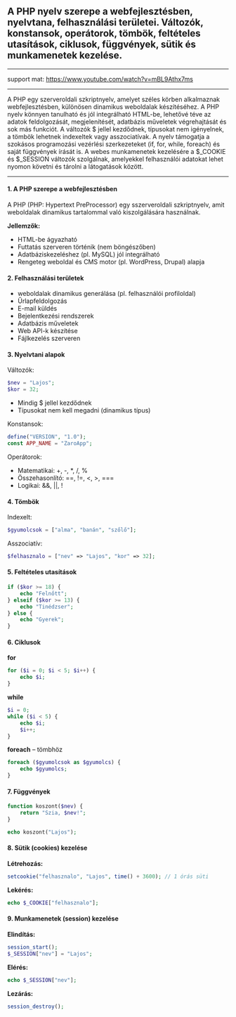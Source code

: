 <h2>A PHP nyelv szerepe a webfejlesztésben, nyelvtana, felhasználási területei. Változók, konstansok, operátorok, tömbök, feltételes utasítások, ciklusok, függvények, sütik és munkamenetek kezelése.</h2>

---

support mat: https://www.youtube.com/watch?v=mBL9Athx7ms

---


A PHP egy szerveroldali szkriptnyelv, amelyet széles körben alkalmaznak webfejlesztésben, különösen dinamikus weboldalak készítéséhez. A PHP nyelv könnyen tanulható és jól integrálható HTML-be, lehetővé téve az adatok feldolgozását, megjelenítését, adatbázis műveletek végrehajtását és sok más funkciót. A változók $ jellel kezdődnek, típusokat nem igényelnek, a tömbök lehetnek indexeltek vagy asszociatívak. A nyelv támogatja a szokásos programozási vezérlési szerkezeteket (if, for, while, foreach) és saját függvények írását is. A webes munkamenetek kezelésére a $_COOKIE és $_SESSION változók szolgálnak, amelyekkel felhasználói adatokat lehet nyomon követni és tárolni a látogatások között.

---


<h4>1. A PHP szerepe a webfejlesztésben</h4>

A PHP (PHP: Hypertext PreProcessor) egy sszerveroldali szkriptnyelv, amit weboldalak dinamikus tartalommal való kiszolgálására használnak.

**Jellemzők:**
- HTML-be ágyazható
- Futtatás szerveren történik (nem böngészőben)
- Adatbáziskezeléshez (pl. MySQL) jól integrálható
- Rengeteg weboldal és CMS motor (pl. WordPress, Drupal) alapja


<h4>2. Felhasználási területek</h4>

- weboldalak dinamikus generálása (pl. felhasználói profiloldal)
- Űrlapfeldolgozás
- E-mail küldés
- Bejelentkezési rendszerek
- Adatbázis műveletek
- Web API-k készítése
- Fájlkezelés szerveren


<h4>3. Nyelvtani alapok</h4>

Változók:
```php
$nev = "Lajos";
$kor = 32;
```
- Mindig $ jellel kezdődnek
- Típusokat nem kell megadni (dinamikus típus)

Konstansok:
```php
define("VERSION", "1.0");
const APP_NAME = "ZaroApp";
```

Operátorok:
- Matematikai: +, -, *, /, %
- Összehasonlító: ==, !=, <, >, ===
- Logikai: &&, ||, !


<h4>4. Tömbök</h4>

Indexelt:
```php
$gyumolcsok = ["alma", "banán", "szőlő"];
```

Asszociatív:
```php
$felhasznalo = ["nev" => "Lajos", "kor" => 32];
```


<h4>5. Feltételes utasítások</h4>

```php
if ($kor >= 18) {
    echo "Felnőtt";
} elseif ($kor >= 13) {
    echo "Tinédzser";
} else {
    echo "Gyerek";
}
```


<h4>6. Ciklusok</h4>

**for**
```php
for ($i = 0; $i < 5; $i++) {
    echo $i;
}
```

**while**
```php
$i = 0;
while ($i < 5) {
    echo $i;
    $i++;
}
```

**foreach** – tömbhöz
```php
foreach ($gyumolcsok as $gyumolcs) {
    echo $gyumolcs;
}
```


<h4>7. Függvények</h4>

```php
function koszont($nev) {
    return "Szia, $nev!";
}

echo koszont("Lajos");
```

<h4>8. Sütik (cookies) kezelése</h4>

**Létrehozás:**
```php
setcookie("felhasznalo", "Lajos", time() + 3600); // 1 órás süti
```

**Lekérés:**
```php
echo $_COOKIE["felhasznalo"];
```


<h4>9. Munkamenetek (session) kezelése</h4>

**Elindítás:**
```php
session_start();
$_SESSION["nev"] = "Lajos";
```

**Elérés:**
```php
echo $_SESSION["nev"];
```

**Lezárás:**
```php
session_destroy();
```

